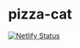 # pizza-cat

[![Netlify Status](https://api.netlify.com/api/v1/badges/1df9ef56-073c-4f89-a964-0ad44f930a8b/deploy-status)](https://lyx-pizza-cat.netlify.app/)
